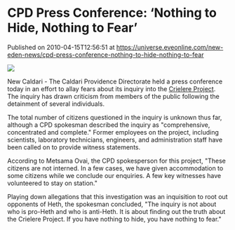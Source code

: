 # CPD Press Conference: ‘Nothing to Hide, Nothing to Fear’
Published on 2010-04-15T12:56:51 at https://universe.eveonline.com/new-eden-news/cpd-press-conference-nothing-to-hide-nothing-to-fear

![](http://www.eve-mercury.net/images/mercurybanner.png)  
  
New Caldari _-_ The Caldari Providence Directorate held a press conference today in an effort to allay fears about its inquiry into the [Crielere Project](http://wiki.eveonline.com/en/wiki/Crielere). The inquiry has drawn criticism from members of the public following the detainment of several individuals.

The total number of citizens questioned in the inquiry is unknown thus far, although a CPD spokesman described the inquiry as "comprehensive, concentrated and complete." Former employees on the project, including scientists, laboratory technicians, engineers, and administration staff have been called on to provide witness statements.

According to Metsama Ovai, the CPD spokesperson for this project,  "These citizens are not interned. In a few cases, we have given accommodation to some citizens while we conclude our enquiries. A few key witnesses have volunteered to stay on station."

Playing down allegations that this investigation was an inquisition to root out opponents of Heth, the spokesman concluded, "The inquiry is not about who is pro-Heth and who is anti-Heth. It is about finding out the truth about the Crielere Project. If you have nothing to hide, you have nothing to fear."
